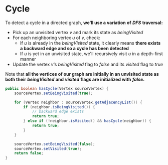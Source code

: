# Cycle

To detect a cycle in a directed graph, **we'll use a variation of** _**DFS**_ **traversal:**

* Pick up an unvisited vertex _v_ and mark its state as _beingVisited_
* For each neighboring vertex _u_ of _v,_ check:
  * If _u_ is already in the _beingVisited_ state, it clearly means **there exists a backward edge and so a cycle has been detected**
  * If _u_ is yet in an unvisited state, we'll recursively visit _u_ in a depth-first manner
* Update the vertex _v_‘s _beingVisited_ flag to _false_ and its _visited_ flag to _true_

Note that **all the vertices of our graph are initially in an unvisited state as both their** _**beingVisited**_ **and** _**visited**_ **flags are initialized with** _**false**_**.** 

```java
public boolean hasCycle(Vertex sourceVertex) {
    sourceVertex.setBeingVisited(true);

    for (Vertex neighbor : sourceVertex.getAdjacencyList()) {
        if (neighbor.isBeingVisited()) {
            // backward edge exists
            return true;
        } else if (!neighbor.isVisited() && hasCycle(neighbor)) {
            return true;
        }
    }

    sourceVertex.setBeingVisited(false);
    sourceVertex.setVisited(true);
    return false;
}
```

